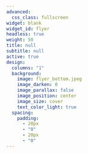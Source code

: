 ```yaml
---
advanced:
  css_class: fullscreen
widget: blank
widget_id: flyer
headless: true
weight: 50
title: null
subtitle: null
active: true
design:
  columns: "1"
  background:
    image: flyer_bottom.jpeg
    image_darken: 0
    image_parallax: false
    image_position: center
    image_size: cover
    text_color_light: true
  spacing:
    padding:
      - 20px
      - "0"
      - 20px
      - "0"
---
```

